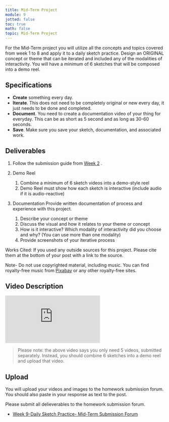 ```yaml
---
title: Mid-Term Project
module: 9
jotted: false
toc: true
math: false
topic: Mid-Term Project
---
```


For the Mid-Term project you will utilize all the concepts and topics covered from week 1 to 8 and apply it to a daily sketch practice.  Design an ORIGINAL concept or theme that can be iterated and included any of the modalities of interactivity.  You will have a minimum of 6 sketches that will be composed into a demo reel. 

## Specifications

- **Create** something every day.
- **Iterate**. This does not need to be completely original or new every day, it just needs to be done and completed.
- **Document**. You need to create a documentation video of your thing for everyday. This can be as short as 5 second and as long as 30-60 seconds.
- **Save**. Make sure you save your sketch, documentation, and associated work.

## Deliverables

1. Follow the submission guide from [Week 2](https://montana-media-arts.github.io/340-interactive-art/modules/week-2/homework/) .

2. Demo Reel
	1. Combine a minimum of 6 sketch videos into a demo-style reel
	2. Demo Reel must show how each sketch is interactive (include audio if it is audio-reactive)

3. Documentation 
   Provide written documentation of process and experience with this project.
	1. Describe your concept or theme
	2. Discuss the visual and how it relates to your theme or concept
	3. How is it interactive? Which modality of interactivity did you choose and why? (You can use more than one modality)
	4. Provide screenshots of your iterative process

Works Cited: If you used any outside sources for this project.  Please cite them at the bottom of your post with a link to the source.

Note- Do not use copyrighted material, including music.  You can find royalty-free music from [Pixabay](https://pixabay.com/music/) or any other royalty-free sites.

## Video Description

<div class="embed-responsive embed-responsive-16by9"><iframe class="embed-responsive-item" src="https://www.youtube.com/embed/e9duohvhga4" frameborder="0" allow="accelerometer; autoplay; encrypted-media; gyroscope; picture-in-picture" allowfullscreen></iframe></div>

> Please note: the above video says you only need 5 videos, submitted separately. Instead, you should combine 6 sketches into a demo reel and upload that video.

## Upload

You will upload your videos and images to the homework submission forum. You should also paste in your response as text to the post. 

Please submit all delieverables to the homework submission forum.

- [Week 9-Daily Sketch Practice- Mid-Term Submission Forum](https://moodle.umt.edu/mod/hsuforum/view.php?id=2636654)





